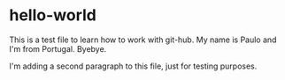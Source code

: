 # hello-world
This is a test file to learn how to work with git-hub.
My name is Paulo and I'm from Portugal. Byebye.

I'm adding a second paragraph to this file, just for
testing purposes.


